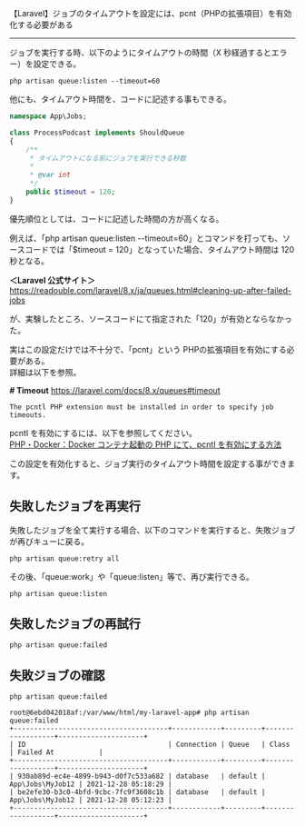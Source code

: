 【Laravel】ジョブのタイムアウトを設定には、pcnt（PHPの拡張項目）を有効化する必要がある

_____________________________________________________________________

ジョブを実行する時、以下のようにタイムアウトの時間（X 秒経過するとエラー）を設定できる。  
```
php artisan queue:listen --timeout=60
```

他にも、タイムアウト時間を、コードに記述する事もできる。  

```php
namespace App\Jobs;

class ProcessPodcast implements ShouldQueue
{
    /**
     * タイムアウトになる前にジョブを実行できる秒数
     *
     * @var int
     */
    public $timeout = 120;
}
```
優先順位としては、コードに記述した時間の方が高くなる。  

例えば、「php artisan queue:listen --timeout=60」とコマンドを打っても、ソースコードでは「$timeout = 120」となっていた場合、タイムアウト時間は 120秒となる。  


**＜Laravel 公式サイト＞**  
<https://readouble.com/laravel/8.x/ja/queues.html#cleaning-up-after-failed-jobs>  

が、実験したところ、ソースコードにて指定された「120」が有効とならなかった。  

実はこの設定だけでは不十分で、「pcnt」という PHPの拡張項目を有効にする必要がある。  
詳細は以下を参照。  


**\# Timeout**
<https://laravel.com/docs/8.x/queues#timeout>  
```
The pcntl PHP extension must be installed in order to specify job timeouts.
```

pcntl を有効にするには、以下を参照してください。  
[PHP・Docker：Docker コンテナ起動の PHP にて、pcntl を有効にする方法](https://www.kakistamp.com/entry/2021/12/28/125832)  

この設定を有効化すると、ジョブ実行のタイムアウト時間を設定する事ができます。  

## 失敗したジョブを再実行
失敗したジョブを全て実行する場合、以下のコマンドを実行すると、失敗ジョブが再びキューに戻る。  
```
php artisan queue:retry all
```

その後、「queue:work」や「queue:listen」等で、再び実行できる。  
```
php artisan queue:listen
```





## 失敗したジョブの再試行
```
php artisan queue:failed
```



## 失敗ジョブの確認
```
php artisan queue:failed
```

```
root@6ebd042018af:/var/www/html/my-laravel-app# php artisan queue:failed
+--------------------------------------+------------+---------+------------------+---------------------+
| ID                                   | Connection | Queue   | Class            | Failed At           |
+--------------------------------------+------------+---------+------------------+---------------------+
| 930ab89d-ec4e-4899-b943-d0f7c533a682 | database   | default | App\Jobs\MyJob12 | 2021-12-28 05:18:29 |
| be2efe30-b3c0-4bfd-9cbc-7fc9f3608c1b | database   | default | App\Jobs\MyJob12 | 2021-12-28 05:12:23 |
+--------------------------------------+------------+---------+------------------+---------------------+
```

